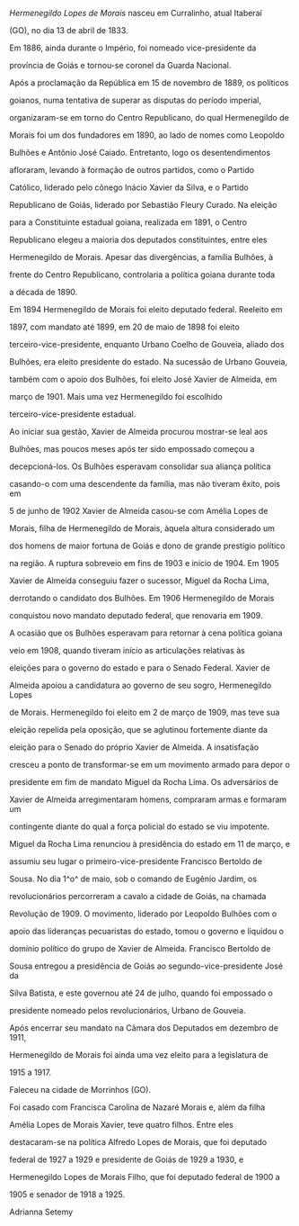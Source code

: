 

*Hermenegildo Lopes de Morais* nasceu em Curralinho, atual Itaberaí

(GO), no dia 13 de abril de 1833.



Em 1886, ainda durante o Império, foi nomeado vice-presidente da

província de Goiás e tornou-se coronel da Guarda Nacional.



Após a proclamação da República em 15 de novembro de 1889, os políticos

goianos, numa tentativa de superar as disputas do período imperial,

organizaram-se em torno do Centro Republicano, do qual Hermenegildo de

Morais foi um dos fundadores em 1890, ao lado de nomes como Leopoldo

Bulhões e Antônio José Caiado. Entretanto, logo os desentendimentos

afloraram, levando à formação de outros partidos, como o Partido

Católico, liderado pelo cônego Inácio Xavier da Silva, e o Partido

Republicano de Goiás, liderado por Sebastião Fleury Curado. Na eleição

para a Constituinte estadual goiana, realizada em 1891, o Centro

Republicano elegeu a maioria dos deputados constituintes, entre eles

Hermenegildo de Morais. Apesar das divergências, a família Bulhões, à

frente do Centro Republicano, controlaria a política goiana durante toda

a década de 1890.



Em 1894 Hermenegildo de Morais foi eleito deputado federal. Reeleito em

1897, com mandato até 1899, em 20 de maio de 1898 foi eleito

terceiro-vice-presidente, enquanto Urbano Coelho de Gouveia, aliado dos

Bulhões, era eleito presidente do estado. Na sucessão de Urbano Gouveia,

também com o apoio dos Bulhões, foi eleito José Xavier de Almeida, em

março de 1901. Mais uma vez Hermenegildo foi escolhido

terceiro-vice-presidente estadual.



Ao iniciar sua gestão, Xavier de Almeida procurou mostrar-se leal aos

Bulhões, mas poucos meses após ter sido empossado começou a

decepcioná-los. Os Bulhões esperavam consolidar sua aliança política

casando-o com uma descendente da família, mas não tiveram êxito, pois em

5 de junho de 1902 Xavier de Almeida casou-se com Amélia Lopes de

Morais, filha de Hermenegildo de Morais, àquela altura considerado um

dos homens de maior fortuna de Goiás e dono de grande prestígio político

na região. A ruptura sobreveio em fins de 1903 e início de 1904. Em 1905

Xavier de Almeida conseguiu fazer o sucessor, Miguel da Rocha Lima,

derrotando o candidato dos Bulhões. Em 1906 Hermenegildo de Morais

conquistou novo mandato deputado federal, que renovaria em 1909.



A ocasião que os Bulhões esperavam para retornar à cena política goiana

veio em 1908, quando tiveram início as articulações relativas às

eleições para o governo do estado e para o Senado Federal. Xavier de

Almeida apoiou a candidatura ao governo de seu sogro, Hermenegildo Lopes

de Morais. Hermenegildo foi eleito em 2 de março de 1909, mas teve sua

eleição repelida pela oposição, que se aglutinou fortemente diante da

eleição para o Senado do próprio Xavier de Almeida. A insatisfação

cresceu a ponto de transformar-se em um movimento armado para depor o

presidente em fim de mandato Miguel da Rocha Lima. Os adversários de

Xavier de Almeida arregimentaram homens, compraram armas e formaram um

contingente diante do qual a força policial do estado se viu impotente.

Miguel da Rocha Lima renunciou à presidência do estado em 11 de março, e

assumiu seu lugar o primeiro-vice-presidente Francisco Bertoldo de

Sousa. No dia 1^o^ de maio, sob o comando de Eugênio Jardim, os

revolucionários percorreram a cavalo a cidade de Goiás, na chamada

Revolução de 1909. O movimento, liderado por Leopoldo Bulhões com o

apoio das lideranças pecuaristas do estado, tomou o governo e liquidou o

domínio político do grupo de Xavier de Almeida. Francisco Bertoldo de

Sousa entregou a presidência de Goiás ao segundo-vice-presidente José da

Silva Batista, e este governou até 24 de julho, quando foi empossado o

presidente nomeado pelos revolucionários, Urbano de Gouveia.



Após encerrar seu mandato na Câmara dos Deputados em dezembro de 1911,

Hermenegildo de Morais foi ainda uma vez eleito para a legislatura de

1915 a 1917.



Faleceu na cidade de Morrinhos (GO).



Foi casado com Francisca Carolina de Nazaré Morais e, além da filha

Amélia Lopes de Morais Xavier, teve quatro filhos. Entre eles

destacaram-se na política Alfredo Lopes de Morais, que foi deputado

federal de 1927 a 1929 e presidente de Goiás de 1929 a 1930, e

Hermenegildo Lopes de Morais Filho, que foi deputado federal de 1900 a

1905 e senador de 1918 a 1925.



Adrianna Setemy



